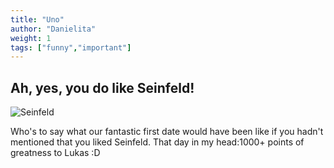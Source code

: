 ```yaml
---
title: "Uno"
author: "Danielita"
weight: 1
tags: ["funny","important"]
---
```

## Ah, yes, you do like Seinfeld!
![Seinfeld](/images/sei.jpg)

Who's to say what our fantastic first date would have been like if you hadn't mentioned that you liked Seinfeld. That day in my head:1000+ points of greatness to Lukas :D